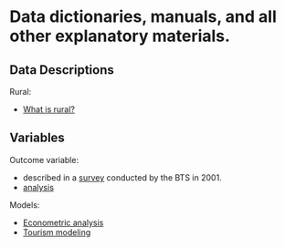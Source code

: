 # Data dictionaries, manuals, and all other explanatory materials.

## Data Descriptions
Rural:
  - [What is rural?](https://mtgis-portal.geo.census.gov/arcgis/apps/MapSeries/index.html?appid=49cd4bc9c8eb444ab51218c1d5001ef6)


## Variables

Outcome variable:
  - described in a [survey](https://www.bts.gov/statistical-products/surveys/national-household-travel-survey-long-distance-travel-quick-facts) conducted by the BTS in 2001.
  - [analysis](http://onlinepubs.trb.org/onlinepubs/archive/conferences/nhts/Sharp.pdf)

Models:
  - [Econometric analysis](https://www.atlantis-press.com/article/125910796.pdf)
  - [Tourism modeling](http://wtochairs.org/sites/default/files/2%20RM%20%20Secondary%20data%20modeling%20in%20tourism%20and%20%20hospitality%20research.pdf)
